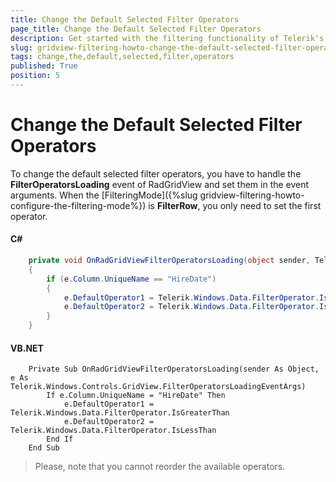 ```yaml
---
title: Change the Default Selected Filter Operators
page_title: Change the Default Selected Filter Operators
description: Get started with the filtering functionality of Telerik's {{ site.framework_name }} DataGrid and learn how to change the default selected filter operators.
slug: gridview-filtering-howto-change-the-default-selected-filter-operator
tags: change,the,default,selected,filter,operators
published: True
position: 5
---
```


# Change the Default Selected Filter Operators

To change the default selected filter operators, you have to handle the __FilterOperatorsLoading__ event of RadGridView and set them in the event arguments. When the [FilteringMode]({%slug gridview-filtering-howto-configure-the-filtering-mode%}) is __FilterRow__, you only need to set the first operator.

#### __C#__

```C#
	private void OnRadGridViewFilterOperatorsLoading(object sender, Telerik.Windows.Controls.GridView.FilterOperatorsLoadingEventArgs e)
	{
	    if (e.Column.UniqueName == "HireDate")
	    {
	        e.DefaultOperator1 = Telerik.Windows.Data.FilterOperator.IsGreaterThan;
	        e.DefaultOperator2 = Telerik.Windows.Data.FilterOperator.IsLessThan;
	    }
	}
```

#### __VB.NET__

```VB.NET
	Private Sub OnRadGridViewFilterOperatorsLoading(sender As Object, e As Telerik.Windows.Controls.GridView.FilterOperatorsLoadingEventArgs)
	    If e.Column.UniqueName = "HireDate" Then
	        e.DefaultOperator1 = Telerik.Windows.Data.FilterOperator.IsGreaterThan
	        e.DefaultOperator2 = Telerik.Windows.Data.FilterOperator.IsLessThan
	    End If
	End Sub
```

>Please, note that you cannot reorder the available operators.
